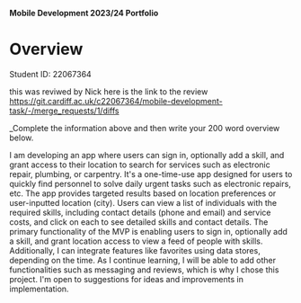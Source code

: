 **Mobile Development 2023/24 Portfolio**

# Overview

Student ID: 22067364


this was reviwed by Nick here is the link to the review
https://git.cardiff.ac.uk/c22067364/mobile-development-task/-/merge_requests/1/diffs 


_Complete the information above and then write your 200 word overview below.

I am developing an app where users can sign in, optionally add a skill, and grant access to their
location to search for services such as electronic repair, plumbing, or carpentry. It's a
one-time-use app designed for users to quickly find personnel to solve daily urgent tasks such as
electronic repairs, etc. The app provides targeted results based on location preferences or
user-inputted location (city). Users can view a list of individuals with the required skills,
including contact details (phone and email) and service costs, and click on each to see detailed
skills and contact details. The primary functionality of the MVP is enabling users to sign in,
optionally add a skill, and grant location access to view a feed of people with skills.
Additionally, I can integrate features like favorites using data stores, depending on the time. As I
continue learning, I will be able to add other functionalities such as messaging and reviews, which
is why I chose this project. I'm open to suggestions for ideas and improvements in implementation.


